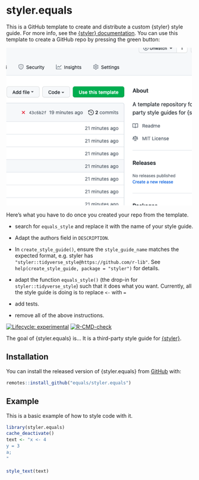 
<!-- README.md is generated from README.Rmd. Please edit that file -->

# styler.equals

This is a GitHub template to create and distribute a custom {styler}
style guide. For more info, see the [{styler}
documentation](https://styler.r-lib.org/dev/articles/distribute_custom_style_guides.html).
You can use this template to create a GitHub repo by pressing the green
button:

<img src="https://raw.githubusercontent.com/lorenzwalthert/some_raw_data/master/styler.yours.png" width="500" />

Here’s what you have to do once you created your repo from the template.

-   search for `equals_style` and replace it with the
    name of your style guide.

-   Adapt the authors field in `DESCRIPTION`.

-   In `create_style_guide()`, ensure the `style_guide_name` matches the
    expected format, e.g. styler has
    `"styler::tidyverse_style@https://github.com/r-lib"`. See
    `help(create_style_guide, package = "styler")` for details.

-   adapt the function `equals_style()` (the drop-in for
    `styler::tidyverse_style`) such that it does what you want.
    Currently, all the style guide is doing is to replace `<-` with `=`

-   add tests.

-   remove all of the above instructions.

<!-- badges: start -->

[![Lifecycle:
experimental](https://img.shields.io/badge/lifecycle-experimental-orange.svg)](https://lifecycle.r-lib.org/articles/stages.html#experimental)
[![R-CMD-check](https://github.com/equals/styler.equals/workflows/R-CMD-check/badge.svg)](https://github.com/equals/styler.equals/actions)
<!-- badges: end -->

The goal of {styler.equals} is… It is a third-party style
guide for [{styler}](https://styler.r-lib.org).

## Installation

You can install the released version of {styler.equals}
from [GitHub](https://github.com) with:

``` r
remotes::install_github("equals/styler.equals")
```

## Example

This is a basic example of how to style code with it.

``` r
library(styler.equals)
cache_deactivate()
text <- "x <- 4
y = 3
a;
"

style_text(text)
```

